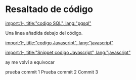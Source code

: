 # Resaltado de código


[import:1-, title:"codigo SQL", lang:"pgsql"](codigo.sql)

Una línea añadida debajo del código.

[import:1-, title:"codigo Javascript", lang:"javascript"](codigo.js)


[import:1-, title:"Snippet codigo Javascript", lang:"javascript"](app.js)


ay me volví a equivocar


prueba commit 1
Prueba commit 2
Commit 3